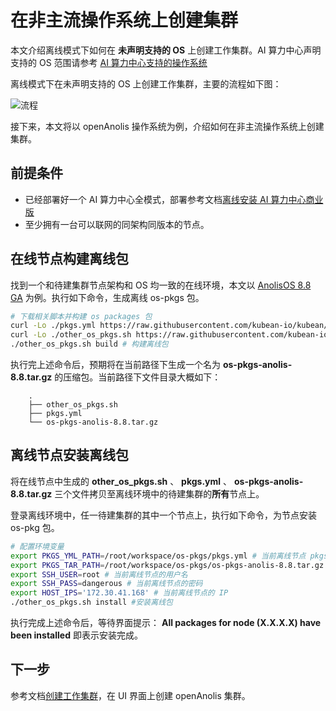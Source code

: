 # 在非主流操作系统上创建集群

本文介绍离线模式下如何在 **未声明支持的 OS** 上创建工作集群。AI 算力中心声明支持的 OS 范围请参考
[AI 算力中心支持的操作系统](../../install/commercial/deploy-requirements.md)

离线模式下在未声明支持的 OS 上创建工作集群，主要的流程如下图：

![流程](https://docs.daocloud.io/daocloud-docs-images/docs/zh/docs/kpanda/images/otherlinux.png)

接下来，本文将以 openAnolis 操作系统为例，介绍如何在非主流操作系统上创建集群。

## 前提条件

- 已经部署好一个 AI 算力中心全模式，部署参考文档[离线安装 AI 算力中心商业版](../../install/commercial/start-install.md)
- 至少拥有一台可以联网的同架构同版本的节点。

## 在线节点构建离线包

找到一个和待建集群节点架构和 OS 均一致的在线环境，本文以 [AnolisOS 8.8 GA](https://openanolis.cn/download) 为例。执行如下命令，生成离线 os-pkgs 包。

```bash
# 下载相关脚本并构建 os packages 包
curl -Lo ./pkgs.yml https://raw.githubusercontent.com/kubean-io/kubean/main/build/os-packages/others/pkgs.yml
curl -Lo ./other_os_pkgs.sh https://raw.githubusercontent.com/kubean-io/kubean/main/build/os-packages/others/other_os_pkgs.sh && chmod +x  other_os_pkgs.sh
./other_os_pkgs.sh build # 构建离线包
```

执行完上述命令后，预期将在当前路径下生成一个名为 __os-pkgs-anolis-8.8.tar.gz__ 的压缩包。当前路径下文件目录大概如下：

```console
    .
    ├── other_os_pkgs.sh
    ├── pkgs.yml
    └── os-pkgs-anolis-8.8.tar.gz
```

## 离线节点安装离线包

将在线节点中生成的 __other_os_pkgs.sh__ 、 __pkgs.yml__ 、 __os-pkgs-anolis-8.8.tar.gz__ 三个文件拷贝至离线环境中的待建集群的**所有**节点上。

登录离线环境中，任一待建集群的其中一个节点上，执行如下命令，为节点安装 os-pkg 包。

```bash
# 配置环境变量
export PKGS_YML_PATH=/root/workspace/os-pkgs/pkgs.yml # 当前离线节点 pkgs.yml 文件的路径
export PKGS_TAR_PATH=/root/workspace/os-pkgs/os-pkgs-anolis-8.8.tar.gz # 当前离线节点 os-pkgs-anolis-8.8.tar.gz 的路径
export SSH_USER=root # 当前离线节点的用户名
export SSH_PASS=dangerous # 当前离线节点的密码
export HOST_IPS='172.30.41.168' # 当前离线节点的 IP
./other_os_pkgs.sh install #安装离线包
```

执行完成上述命令后，等待界面提示： __All packages for node (X.X.X.X) have been installed__ 即表示安装完成。

## 下一步

参考文档[创建工作集群](../clusters/create-cluster.md)，在 UI 界面上创建 openAnolis 集群。

